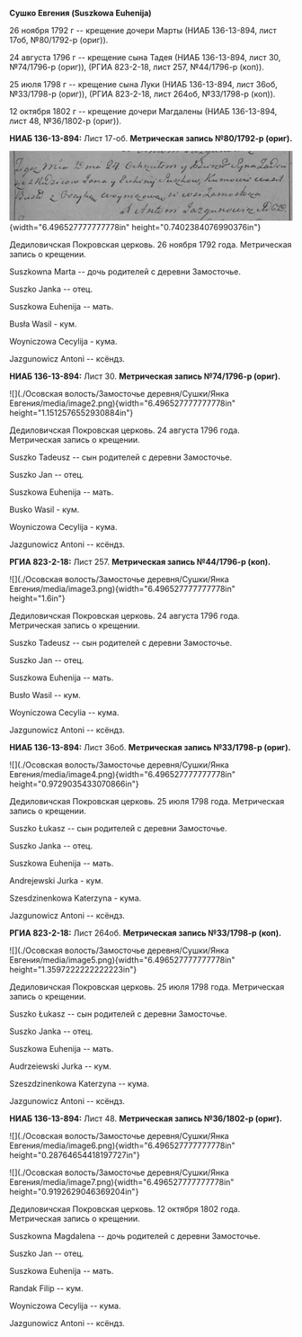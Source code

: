 **Сушко Евгения (Suszkowa Euhenija)**

26 ноября 1792 г -- крещение дочери Марты (НИАБ 136-13-894, лист 17об,
№80/1792-р (ориг)).

24 августа 1796 г -- крещение сына Тадея (НИАБ 136-13-894, лист 30,
№74/1796-р (ориг)), (РГИА 823-2-18, лист 257, №44/1796-р (коп)).

25 июля 1798 г -- крещение сына Луки (НИАБ 136-13-894, лист 36об,
№33/1798-р (ориг)), (РГИА 823-2-18, лист 264об, №33/1798-р (коп)).

12 октября 1802 г -- крещение дочери Магдалены (НИАБ 136-13-894, лист
48, №36/1802-р (ориг)).

**НИАБ 136-13-894:** Лист 17-об. **Метрическая запись №80/1792-р
(ориг).**

![](./media/eef1471eb5180643546b04f80987b94692a35ec4.png){width="6.496527777777778in"
height="0.7402384076990376in"}

Дедиловичская Покровская церковь. 26 ноября 1792 года. Метрическая
запись о крещении.

Suszkowna Marta -- дочь родителей с деревни Замосточье.

Suszko Janka -- отец.

Suszkowa Euhenija -- мать.

Busła Wasil - кум.

Woyniczowa Cecylija - кума.

Jazgunowicz Antoni -- ксёндз.

**НИАБ 136-13-894:** Лист 30. **Метрическая запись №74/1796-р (ориг).**

![](./Осовская волость/Замосточье деревня/Сушки/Янка Евгения/media/image2.png){width="6.496527777777778in"
height="1.1512576552930884in"}

Дедиловичская Покровская церковь. 24 августа 1796 года. Метрическая
запись о крещении.

Suszko Tadeusz -- сын родителей с деревни Замосточье.

Suszko Jan -- отец.

Suszkowa Euhenija -- мать.

Busko Wasil - кум.

Woyniczowa Cecylija - кума.

Jazgunowicz Antoni -- ксёндз.

**РГИА 823-2-18:** Лист 257. **Метрическая запись №44/1796-р (коп).**

![](./Осовская волость/Замосточье деревня/Сушки/Янка Евгения/media/image3.png){width="6.496527777777778in"
height="1.6in"}

Дедиловичская Покровская церковь. 24 августа 1796 года. Метрическая
запись о крещении.

Suszko Tadeusz -- сын родителей с деревни Замосточье.

Suszko Jan -- отец.

Suszkowa Euhenija -- мать.

Busło Wasil -- кум.

Woyniczowa Cecylia -- кума.

Jazgunowicz Antoni -- ксёндз.

**НИАБ 136-13-894:** Лист 36об. **Метрическая запись №33/1798-р
(ориг).**

![](./Осовская волость/Замосточье деревня/Сушки/Янка Евгения/media/image4.png){width="6.496527777777778in"
height="0.9729035433070866in"}

Дедиловичская Покровская церковь. 25 июля 1798 года. Метрическая запись
о крещении.

Suszko Łukasz -- сын родителей с деревни Замосточье.

Suszko Janka -- отец.

Suszkowa Euhenija -- мать.

Andrejewski Jurka - кум.

Szesdzinenkowa Katerzyna - кума.

Jazgunowicz Antoni -- ксёндз.

**РГИА 823-2-18:** Лист 264об. **Метрическая запись №33/1798-р (коп).**

![](./Осовская волость/Замосточье деревня/Сушки/Янка Евгения/media/image5.png){width="6.496527777777778in"
height="1.3597222222222223in"}

Дедиловичская Покровская церковь. 25 июля 1798 года. Метрическая запись
о крещении.

Suszko Łukasz -- сын родителей с деревни Замосточье.

Suszko Janka -- отец.

Suszkowa Euhenija -- мать.

Audrzeiewski Jurka -- кум.

Szеszdzinenkowa Katerzyna -- кума.

Jazgunowicz Antoni -- ксёндз.

**НИАБ 136-13-894:** Лист 48. **Метрическая запись №36/1802-р (ориг).**

![](./Осовская волость/Замосточье деревня/Сушки/Янка Евгения/media/image6.png){width="6.496527777777778in"
height="0.28764654418197727in"}

![](./Осовская волость/Замосточье деревня/Сушки/Янка Евгения/media/image7.png){width="6.496527777777778in"
height="0.9192629046369204in"}

Дедиловичская Покровская церковь. 12 октября 1802 года. Метрическая
запись о крещении.

Suszkowna Magdalena -- дочь родителей с деревни Замосточье.

Suszko Jan -- отец.

Suszkowa Euhenija -- мать.

Randak Filip -- кум.

Woyniczowa Cecylija -- кума.

Jazgunowicz Antoni -- ксёндз.
